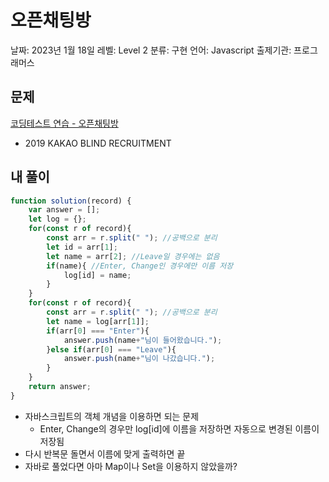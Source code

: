 # 오픈채팅방

날짜: 2023년 1월 18일
레벨: Level 2
분류: 구현
언어: Javascript
출제기관: 프로그래머스

## 문제

[코딩테스트 연습 - 오픈채팅방](https://school.programmers.co.kr/learn/courses/30/lessons/42888)

- 2019 KAKAO BLIND RECRUITMENT

## 내 풀이

```jsx
function solution(record) {
    var answer = [];
    let log = {};
    for(const r of record){
        const arr = r.split(" "); //공백으로 분리
        let id = arr[1];
        let name = arr[2]; //Leave일 경우에는 없음
        if(name){ //Enter, Change인 경우에만 이름 저장
            log[id] = name;
        }
    }
    for(const r of record){
        const arr = r.split(" "); //공백으로 분리
        let name = log[arr[1]];
        if(arr[0] === "Enter"){
            answer.push(name+"님이 들어왔습니다.");
        }else if(arr[0] === "Leave"){
            answer.push(name+"님이 나갔습니다.");
        }
    }
    return answer;
}
```

- 자바스크립트의 객체 개념을 이용하면 되는 문제
    - Enter, Change의 경우만 log[id]에 이름을 저장하면 자동으로 변경된 이름이 저장됨
- 다시 반복문 돌면서 이름에 맞게 출력하면 끝
- 자바로 풀었다면 아마 Map이나 Set을 이용하지 않았을까?